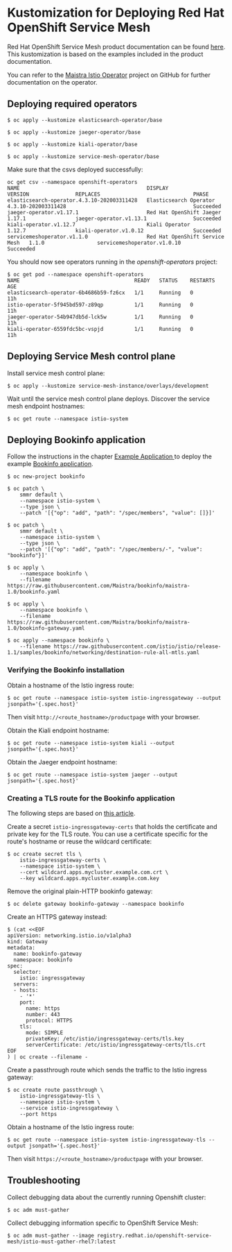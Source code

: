 # Kustomization for Deploying Red Hat OpenShift Service Mesh

Red Hat OpenShift Service Mesh product documentation can be found [here](https://access.redhat.com/documentation/en-us/openshift_container_platform/4.3/html/service_mesh/index). This kustomization is based on the examples included in the product documentation.

You can refer to the [Maistra Istio Operator](https://github.com/Maistra/istio-operator) project on GitHub for further documentation on the operator.

## Deploying required operators

```
$ oc apply --kustomize elasticsearch-operator/base
```

```
$ oc apply --kustomize jaeger-operator/base
```

```
$ oc apply --kustomize kiali-operator/base
```

```
$ oc apply --kustomize service-mesh-operator/base
```

Make sure that the csvs deployed successfully:

```
oc get csv --namespace openshift-operators
NAME                                         DISPLAY                          VERSION               REPLACES                              PHASE
elasticsearch-operator.4.3.10-202003311428   Elasticsearch Operator           4.3.10-202003311428                                         Succeeded
jaeger-operator.v1.17.1                      Red Hat OpenShift Jaeger         1.17.1                jaeger-operator.v1.13.1               Succeeded
kiali-operator.v1.12.7                       Kiali Operator                   1.12.7                kiali-operator.v1.0.12                Succeeded
servicemeshoperator.v1.1.0                   Red Hat OpenShift Service Mesh   1.1.0                 servicemeshoperator.v1.0.10           Succeeded
```

You should now see operators running in the *openshift-operators* project:

```
$ oc get pod --namespace openshift-operators
NAME                                     READY   STATUS    RESTARTS   AGE
elasticsearch-operator-6b4686b59-fz6cx   1/1     Running   0          11h
istio-operator-5f945bd597-z89qp          1/1     Running   0          11h
jaeger-operator-54b947db5d-lck5w         1/1     Running   0          11h
kiali-operator-6559fdc5bc-vspjd          1/1     Running   0          11h
```

## Deploying Service Mesh control plane

Install service mesh control plane:

```
$ oc apply --kustomize service-mesh-instance/overlays/development
```

Wait until the service mesh control plane deploys. Discover the service mesh endpoint hostnames:
```
$ oc get route --namespace istio-system
```

## Deploying Bookinfo application

Follow the instructions in the chapter [Example Application ](https://docs.openshift.com/container-platform/4.3/service_mesh/service_mesh_day_two/ossm-example-bookinfo.html) to deploy the example [Bookinfo application](https://istio.io/docs/examples/bookinfo/).

```
$ oc new-project bookinfo
```

```
$ oc patch \
    smmr default \
    --namespace istio-system \
    --type json \
    --patch '[{"op": "add", "path": "/spec/members", "value": []}]'
```

```
$ oc patch \
    smmr default \
    --namespace istio-system \
    --type json \
    --patch '[{"op": "add", "path": "/spec/members/-", "value": "bookinfo"}]'
```

```
$ oc apply \
    --namespace bookinfo \
    --filename https://raw.githubusercontent.com/Maistra/bookinfo/maistra-1.0/bookinfo.yaml
```

```
$ oc apply \
    --namespace bookinfo \
    --filename https://raw.githubusercontent.com/Maistra/bookinfo/maistra-1.0/bookinfo-gateway.yaml
```

```
$ oc apply --namespace bookinfo \
    --filename https://raw.githubusercontent.com/istio/istio/release-1.1/samples/bookinfo/networking/destination-rule-all-mtls.yaml
```

### Verifying the Bookinfo installation

Obtain a hostname of the Istio ingress route:

```
$ oc get route --namespace istio-system istio-ingressgateway --output jsonpath='{.spec.host}'
```

Then visit `http://<route_hostname>/productpage` with your browser.

Obtain the Kiali endpoint hostname:

```
$ oc get route --namespace istio-system kiali --output jsonpath='{.spec.host}'
```

Obtain the Jaeger endpoint hostname:

```
$ oc get route --namespace istio-system jaeger --output jsonpath='{.spec.host}'
```

### Creating a TLS route for the Bookinfo application

The following steps are based on [this article](https://access.redhat.com/solutions/4818911).

Create a secret `istio-ingressgateway-certs` that holds the certificate and private key for the TLS route. You can use a certificate specific for the route's hostname or reuse the wildcard certificate:

```
$ oc create secret tls \
    istio-ingressgateway-certs \
    --namespace istio-system \
    --cert wildcard.apps.mycluster.example.com.crt \
    --key wildcard.apps.mycluster.example.com.key
```

Remove the original plain-HTTP bookinfo gateway:

```
$ oc delete gateway bookinfo-gateway --namespace bookinfo
```

Create an HTTPS gateway instead:

```
$ (cat <<EOF
apiVersion: networking.istio.io/v1alpha3
kind: Gateway
metadata:
  name: bookinfo-gateway
  namespace: bookinfo
spec:
  selector:
    istio: ingressgateway
  servers:
  - hosts:
    - '*'
    port:
      name: https
      number: 443
      protocol: HTTPS
    tls:
      mode: SIMPLE
      privateKey: /etc/istio/ingressgateway-certs/tls.key
      serverCertificate: /etc/istio/ingressgateway-certs/tls.crt
EOF
) | oc create --filename -
```
Create a passthrough route which sends the traffic to the Istio ingress gateway:

```
$ oc create route passthrough \
    istio-ingressgateway-tls \
    --namespace istio-system \
    --service istio-ingressgateway \
    --port https
```

Obtain a hostname of the Istio ingress route:

```
$ oc get route --namespace istio-system istio-ingressgateway-tls --output jsonpath='{.spec.host}'
```

Then visit `https://<route_hostname>/productpage` with your browser.

## Troubleshooting

Collect debugging data about the currently running Openshift cluster:

```
$ oc adm must-gather
```

Collect debugging information specific to OpenShift Service Mesh:

```
$ oc adm must-gather --image registry.redhat.io/openshift-service-mesh/istio-must-gather-rhel7:latest
```
